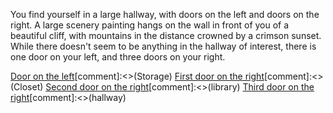 You find yourself in a large hallway, with doors on the left and doors on the right. A large scenery painting hangs on the wall in front of you of a beautiful cliff, with mountains in the distance crowned by a crimson sunset. 
While there doesn't seem to be anything in the hallway of interest, there is one door on your left, and three doors on your right.

[Door on the left](5-A)[comment]:<>(Storage)
[First door on the right](5-B)[comment]:<>(Closet)
[Second door on the right](5-C)[comment]:<>(library)
[Third door on the right](5-D)[comment]:<>(hallway)